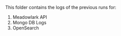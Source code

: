 This folder contains the logs of the previous runs for:
1. Meadowlark API
2. Mongo DB Logs
3. OpenSearch
